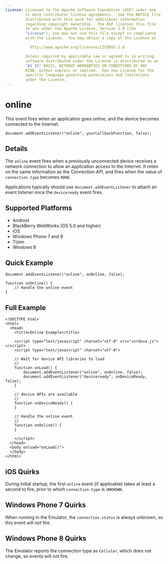 ```yaml
---
license: Licensed to the Apache Software Foundation (ASF) under one
         or more contributor license agreements.  See the NOTICE file
         distributed with this work for additional information
         regarding copyright ownership.  The ASF licenses this file
         to you under the Apache License, Version 2.0 (the
         "License"); you may not use this file except in compliance
         with the License.  You may obtain a copy of the License at

           http://www.apache.org/licenses/LICENSE-2.0

         Unless required by applicable law or agreed to in writing,
         software distributed under the License is distributed on an
         "AS IS" BASIS, WITHOUT WARRANTIES OR CONDITIONS OF ANY
         KIND, either express or implied.  See the License for the
         specific language governing permissions and limitations
         under the License.
---
```


# online

This event fires when an application goes online, and the device
becomes connected to the Internet.

    document.addEventListener("online", yourCallbackFunction, false);

## Details

The `online` event fires when a previously unconnected device receives
a network connection to allow an application access to the Internet.
It relies on the same information as the Connection API, and fires
when the value of `connection.type` becomes `NONE`.

Applications typically should use `document.addEventListener` to
attach an event listener once the `deviceready` event fires.

## Supported Platforms

- Android
- BlackBerry WebWorks (OS 5.0 and higher)
- iOS
- Windows Phone 7 and 8
- Tizen
- Windows 8

## Quick Example

    document.addEventListener("online", onOnline, false);

    function onOnline() {
        // Handle the online event
    }

## Full Example

    <!DOCTYPE html>
    <html>
      <head>
        <title>Online Example</title>

        <script type="text/javascript" charset="utf-8" src="cordova.js"></script>
        <script type="text/javascript" charset="utf-8">

        // Wait for device API libraries to load
        //
        function onLoad() {
            document.addEventListener("online", onOnline, false);
            document.addEventListener("deviceready", onDeviceReady, false);
        }

        // device APIs are available
        //
        function onDeviceReady() {
        }

        // Handle the online event
        //
        function onOnline() {
        }

        </script>
      </head>
      <body onload="onLoad()">
      </body>
    </html>

## iOS Quirks

During initial startup, the first `online` event (if applicable) takes
at least a second to fire, prior to which `connection.type` is
`UNKNOWN`.

## Windows Phone 7 Quirks

When running in the Emulator, the `connection.status` is always unknown, so this event will _not_ fire.

## Windows Phone 8 Quirks

The Emulator reports the connection type as `Cellular`, which does not change, so events will _not_ fire.
